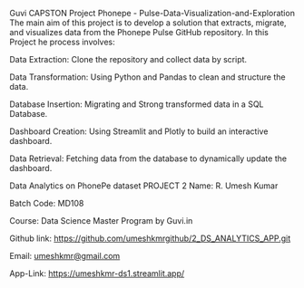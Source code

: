 Guvi CAPSTON Project Phonepe - Pulse-Data-Visualization-and-Exploration The main aim of this project is to develop a solution that extracts, migrate, and visualizes data from the Phonepe Pulse GitHub repository. In this Project he process involves:

Data Extraction: Clone the repository and collect data by script.

Data Transformation: Using Python and Pandas to clean and structure the data.

Database Insertion: Migrating and Strong transformed data in a SQL Database.

Dashboard Creation: Using Streamlit and Plotly to build an interactive dashboard.

Data Retrieval: Fetching data from the database to dynamically update the dashboard.

Data Analytics on PhonePe dataset
PROJECT 2
Name: R. Umesh Kumar

Batch Code: MD108

Course: Data Science Master Program by Guvi.in

Github link: https://github.com/umeshkmrgithub/2_DS_ANALYTICS_APP.git

Email: umeshkmr@gmail.com

App-Link: https://umeshkmr-ds1.streamlit.app/
